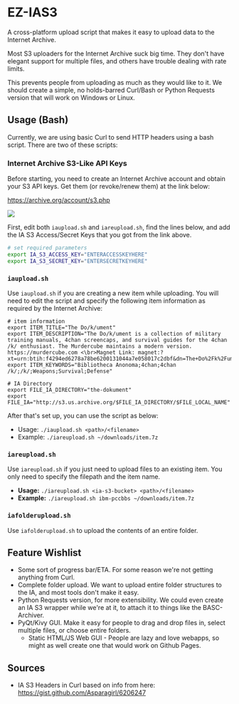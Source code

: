 # EZ-IAS3
A cross-platform upload script that makes it easy to upload data to the Internet Archive.

Most S3 uploaders for the Internet Archive suck big time. They don't have elegant support for multiple files, and others have trouble dealing with rate limits. 

This prevents people from uploading as much as they would like to it. We should create a simple, no holds-barred Curl/Bash or Python Requests version that will work on Windows or Linux.

## Usage (Bash)

Currently, we are using basic Curl to send HTTP headers using a bash script. There are two of these scripts:

### Internet Archive S3-Like API Keys

Before starting, you need to create an Internet Archive account and obtain your S3 API keys. Get them (or revoke/renew them) at the link below:

<https://archive.org/account/s3.php>

![](http://i.imgur.com/E7CnZIT.png)

First, edit both `iaupload.sh` and `iareupload.sh`, find the lines below, and add the IA S3 Access/Secret Keys that you got from the link above.

```bash
# set required parameters
export IA_S3_ACCESS_KEY="ENTERACCESSKEYHERE"
export IA_S3_SECRET_KEY="ENTERSECRETKEYHERE"
```

### `iaupload.sh`

Use `iaupload.sh` if you are creating a new item while uploading. You will need to edit the script and specify the following item information as required by the Internet Archive:

```
# item information
export ITEM_TITLE="The Do/k/ument"
export ITEM_DESCRIPTION="The Do/k/ument is a collection of military training manuals, 4chan screencaps, and survival guides for the 4chan /k/ enthusiast. The Murdercube maintains a modern version. https://murdercube.com <\br>Magnet Link: magnet:?xt=urn:btih:f4294ed6278a78be6200131044a7e058017c2dbf&dn=The+Do%2Fk%2Fument&tr=udp%3A%2F%2Ftracker.openbittorrent.com%3A80&tr=udp%3A%2F%2Ftracker.publicbt.com%3A80&tr=udp%3A%2F%2Ftracker.istole.it%3A6969&tr=udp%3A%2F%2Fopen.demonii.com%3A1337"
export ITEM_KEYWORDS="Bibliotheca Anonoma;4chan;4chan /k/;/k/;Weapons;Survival;Defense"

# IA Directory
export FILE_IA_DIRECTORY="the-dokument"
export FILE_IA="http://s3.us.archive.org/$FILE_IA_DIRECTORY/$FILE_LOCAL_NAME"
```

After that's set up, you can use the script as below:

* Usage: `./iaupload.sh <path>/<filename>`
* Example: `./iareupload.sh ~/downloads/item.7z`

### `iareupload.sh`

Use `iareupload.sh` if you just need to upload files to an existing item. You only need to specify the filepath and the item name.

* **Usage:** `./iareupload.sh <ia-s3-bucket> <path>/<filename>`
* **Example:** `./iareupload.sh ibm-pccbbs ~/downloads/item.7z`

### `iafolderupload.sh`

Use `iafolderupload.sh` to upload the contents of an entire folder.

## Feature Wishlist

* Some sort of progress bar/ETA. For some reason we're not getting anything from Curl.
* Complete folder upload. We want to upload entire folder structures to the IA, and most tools don't make it easy.
* Python Requests version, for more extensibility. We could even create an IA S3 wrapper while we're at it, to attach it to things like the BASC-Archiver.
* PyQt/Kivy GUI. Make it easy for people to drag and drop files in, select multiple files, or choose entire folders.
  * Static HTML/JS Web GUI - People are lazy and love webapps, so might as well create one that would work on Github Pages.

## Sources

* IA S3 Headers in Curl based on info from here: https://gist.github.com/Asparagirl/6206247